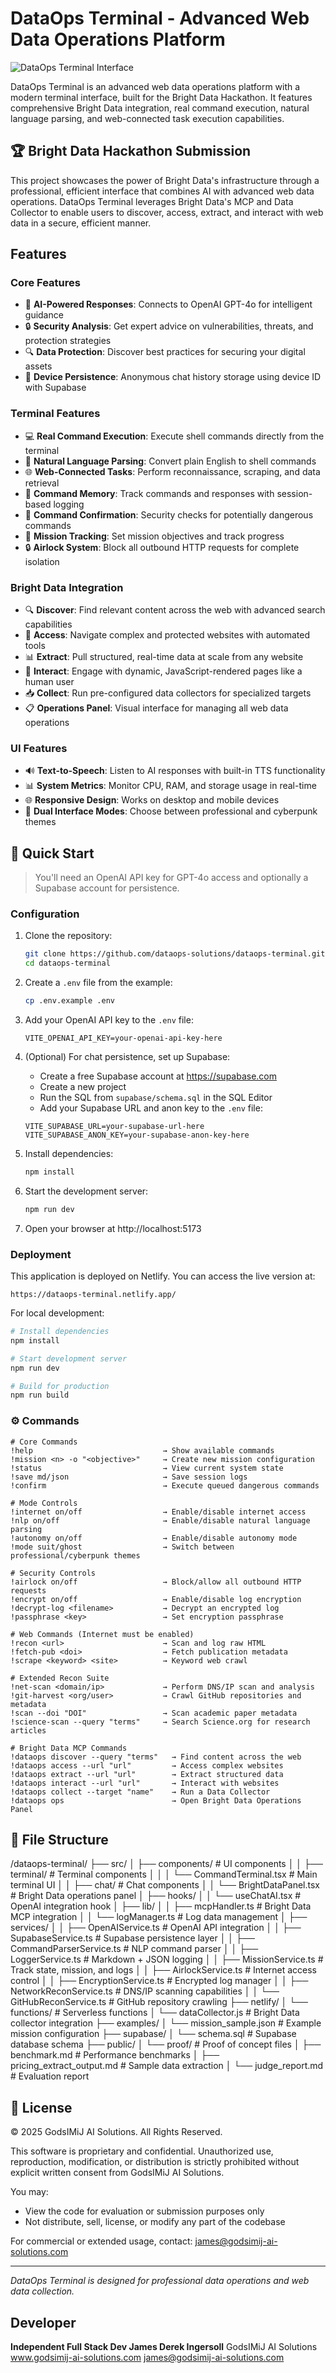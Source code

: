 # DataOps Terminal - Advanced Web Data Operations Platform

![DataOps Terminal Interface](public/screenshots/dataops-terminal-main.png)

DataOps Terminal is an advanced web data operations platform with a modern terminal interface, built for the Bright Data Hackathon. It features comprehensive Bright Data integration, real command execution, natural language parsing, and web-connected task execution capabilities.

## 🏆 Bright Data Hackathon Submission

This project showcases the power of Bright Data's infrastructure through a professional, efficient interface that combines AI with advanced web data operations. DataOps Terminal leverages Bright Data's MCP and Data Collector to enable users to discover, access, extract, and interact with web data in a secure, efficient manner.

## Features

### Core Features
- 🤖 **AI-Powered Responses**: Connects to OpenAI GPT-4o for intelligent guidance
- 🔒 **Security Analysis**: Get expert advice on vulnerabilities, threats, and protection strategies
- 🔍 **Data Protection**: Discover best practices for securing your digital assets
- 💾 **Device Persistence**: Anonymous chat history storage using device ID with Supabase

### Terminal Features
- 💻 **Real Command Execution**: Execute shell commands directly from the terminal
- 🔄 **Natural Language Parsing**: Convert plain English to shell commands
- 🌐 **Web-Connected Tasks**: Perform reconnaissance, scraping, and data retrieval
- 📜 **Command Memory**: Track commands and responses with session-based logging
- 🔐 **Command Confirmation**: Security checks for potentially dangerous commands
- 🎯 **Mission Tracking**: Set mission objectives and track progress
- 🔒 **Airlock System**: Block all outbound HTTP requests for complete isolation

### Bright Data Integration
- 🔍 **Discover**: Find relevant content across the web with advanced search capabilities
- 🔑 **Access**: Navigate complex and protected websites with automated tools
- 📊 **Extract**: Pull structured, real-time data at scale from any website
- 🤖 **Interact**: Engage with dynamic, JavaScript-rendered pages like a human user
- 📥 **Collect**: Run pre-configured data collectors for specialized targets
- 📋 **Operations Panel**: Visual interface for managing all web data operations

### UI Features
- 🔊 **Text-to-Speech**: Listen to AI responses with built-in TTS functionality
- 📊 **System Metrics**: Monitor CPU, RAM, and storage usage in real-time
- 🌐 **Responsive Design**: Works on desktop and mobile devices
- 🎨 **Dual Interface Modes**: Choose between professional and cyberpunk themes

## 🚀 Quick Start

> You'll need an OpenAI API key for GPT-4o access and optionally a Supabase account for persistence.

### Configuration

1. Clone the repository:
   ```bash
   git clone https://github.com/dataops-solutions/dataops-terminal.git
   cd dataops-terminal
   ```

2. Create a `.env` file from the example:
   ```bash
   cp .env.example .env
   ```

3. Add your OpenAI API key to the `.env` file:
   ```
   VITE_OPENAI_API_KEY=your-openai-api-key-here
   ```

4. (Optional) For chat persistence, set up Supabase:
   - Create a free Supabase account at https://supabase.com
   - Create a new project
   - Run the SQL from `supabase/schema.sql` in the SQL Editor
   - Add your Supabase URL and anon key to the `.env` file:
   ```
   VITE_SUPABASE_URL=your-supabase-url-here
   VITE_SUPABASE_ANON_KEY=your-supabase-anon-key-here
   ```

5. Install dependencies:
   ```bash
   npm install
   ```

6. Start the development server:
   ```bash
   npm run dev
   ```

7. Open your browser at http://localhost:5173

### Deployment

This application is deployed on Netlify. You can access the live version at:

```
https://dataops-terminal.netlify.app/
```

For local development:

```bash
# Install dependencies
npm install

# Start development server
npm run dev

# Build for production
npm run build
```

### ⚙️ Commands

```
# Core Commands
!help                             → Show available commands
!mission <n> -o "<objective>"     → Create new mission configuration
!status                           → View current system state
!save md/json                     → Save session logs
!confirm                          → Execute queued dangerous commands

# Mode Controls
!internet on/off                  → Enable/disable internet access
!nlp on/off                       → Enable/disable natural language parsing
!autonomy on/off                  → Enable/disable autonomy mode
!mode suit/ghost                  → Switch between professional/cyberpunk themes

# Security Controls
!airlock on/off                   → Block/allow all outbound HTTP requests
!encrypt on/off                   → Enable/disable log encryption
!decrypt-log <filename>           → Decrypt an encrypted log
!passphrase <key>                 → Set encryption passphrase

# Web Commands (Internet must be enabled)
!recon <url>                      → Scan and log raw HTML
!fetch-pub <doi>                  → Fetch publication metadata
!scrape <keyword> <site>          → Keyword web crawl

# Extended Recon Suite
!net-scan <domain/ip>             → Perform DNS/IP scan and analysis
!git-harvest <org/user>           → Crawl GitHub repositories and metadata
!scan --doi "DOI"                 → Scan academic paper metadata
!science-scan --query "terms"     → Search Science.org for research articles

# Bright Data MCP Commands
!dataops discover --query "terms"   → Find content across the web
!dataops access --url "url"         → Access complex websites
!dataops extract --url "url"        → Extract structured data
!dataops interact --url "url"       → Interact with websites
!dataops collect --target "name"    → Run a Data Collector
!dataops ops                        → Open Bright Data Operations Panel
```

## 📂 File Structure

/dataops-terminal/
├── src/
│   ├── components/            # UI components
│   │   ├── terminal/          # Terminal components
│   │   │   └── CommandTerminal.tsx # Main terminal UI
│   │   ├── chat/              # Chat components
│   │   └── BrightDataPanel.tsx # Bright Data operations panel
│   ├── hooks/
│   │   └── useChatAI.tsx      # OpenAI integration hook
│   ├── lib/
│   │   ├── mcpHandler.ts      # Bright Data MCP integration
│   │   └── logManager.ts      # Log data management
│   ├── services/
│   │   ├── OpenAIService.ts   # OpenAI API integration
│   │   ├── SupabaseService.ts # Supabase persistence layer
│   │   ├── CommandParserService.ts # NLP command parser
│   │   ├── LoggerService.ts   # Markdown + JSON logging
│   │   ├── MissionService.ts  # Track state, mission, and logs
│   │   ├── AirlockService.ts  # Internet access control
│   │   ├── EncryptionService.ts # Encrypted log manager
│   │   ├── NetworkReconService.ts # DNS/IP scanning capabilities
│   │   └── GitHubReconService.ts # GitHub repository crawling
├── netlify/
│   └── functions/             # Serverless functions
│       └── dataCollector.js   # Bright Data collector integration
├── examples/
│   └── mission_sample.json    # Example mission configuration
├── supabase/
│   └── schema.sql             # Supabase database schema
├── public/
│   └── proof/                 # Proof of concept files
│       ├── benchmark.md       # Performance benchmarks
│       ├── pricing_extract_output.md # Sample data extraction
│       └── judge_report.md    # Evaluation report

## 📜 License

© 2025 GodsIMiJ AI Solutions. All Rights Reserved.

This software is proprietary and confidential. Unauthorized use, reproduction, modification, or distribution is strictly prohibited without explicit written consent from GodsIMiJ AI Solutions.

You may:
- View the code for evaluation or submission purposes only
- Not distribute, sell, license, or modify any part of the codebase

For commercial or extended usage, contact: james@godsimij-ai-solutions.com

---

*DataOps Terminal is designed for professional data operations and web data collection.*

## Developer

**Independent Full Stack Dev James Derek Ingersoll**
GodsIMiJ AI Solutions
www.godsimij-ai-solutions.com
james@godsimij-ai-solutions.com
